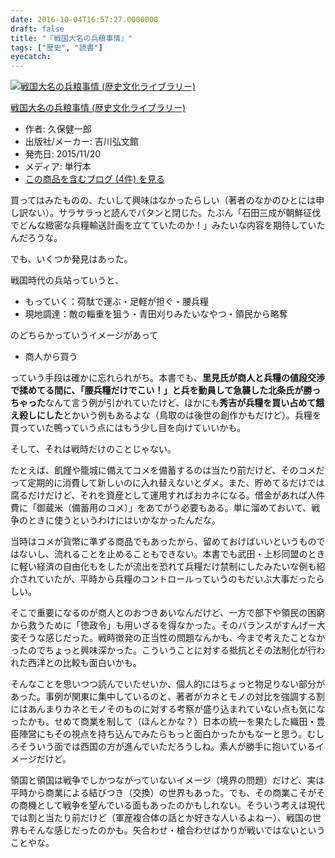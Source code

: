 ```yaml
---
date: 2016-10-04T16:57:27.0000000
draft: false
title: "『戦国大名の兵粮事情』"
tags: ["歴史", "読書"]
eyecatch: 
---
```

<p><div class="hatena-asin-detail"><a href="http://www.amazon.co.jp/exec/obidos/ASIN/464205815X/bestylesnet-22/"><img src="http://ecx.images-amazon.com/images/I/419Qrx5oQrL._SL160_.jpg" class="hatena-asin-detail-image" alt="戦国大名の兵粮事情 (歴史文化ライブラリー)" title="戦国大名の兵粮事情 (歴史文化ライブラリー)"></a><div class="hatena-asin-detail-info"><p class="hatena-asin-detail-title"><a href="http://www.amazon.co.jp/exec/obidos/ASIN/464205815X/bestylesnet-22/">戦国大名の兵粮事情 (歴史文化ライブラリー)</a></p><ul><li><span class="hatena-asin-detail-label">作者:</span> 久保健一郎</li><li><span class="hatena-asin-detail-label">出版社/メーカー:</span> 吉川弘文館</li><li><span class="hatena-asin-detail-label">発売日:</span> 2015/11/20</li><li><span class="hatena-asin-detail-label">メディア:</span> 単行本</li><li><a href="http://d.hatena.ne.jp/asin/464205815X/bestylesnet-22" target="_blank">この商品を含むブログ (4件) を見る</a></li></ul></div><div class="hatena-asin-detail-foot"></div></div></p><p>買ってはみたものの、たいして興味はなかったらしい（著者のなかのひとには申し訳ない）。サラサラっと読んでパタンと閉じた。たぶん「石田三成が朝鮮征伐でどんな緻密な兵糧輸送計画を立てていたのか！」みたいな内容を期待していたんだろうな。</p><p>でも、いくつか発見はあった。</p><p>戦国時代の兵站っていうと、</p>

<ul>
<li>もっていく：荷駄で運ぶ・足軽が担ぐ・腰兵糧</li>
<li>現地調達：敵の輜重を狙う・青田刈りみたいなやつ・領民から略奪</li>
</ul><p>のどちらかっていうイメージがあって</p>

<ul>
<li>商人から買う</li>
</ul><p>っていう手段は確かに忘れられがち。本書でも、<b>里見氏が商人と兵糧の値段交渉で揉めてる間に、「腰兵糧だけでこい！」と兵を動員して急襲した北条氏が勝っちゃった</b>なんて言う例が引かれていたけど、ほかにも<b>秀吉が兵糧を買い占めて餓え殺しにした</b>とかいう例もあるよな（鳥取のは後世の創作かもだけど）。兵糧を買っていた鴨っていう点にはもう少し目を向けていいかも。</p><p>そして、それは戦時だけのことじゃない。</p><p>たとえば、飢饉や籠城に備えてコメを備蓄するのは当たり前だけど、そのコメだって定期的に消費して新しいのに入れ替えないとダメ。また、貯めてるだけでは腐るだけだけど、それを資産として運用すればおカネになる。借金があれば人件費に「御蔵米（備蓄用のコメ）」をあてがう必要もある。単に溜めておいて、戦争のときに使うというわけにはいかなかったんだな。</p><p>当時はコメが貨幣に準ずる商品でもあったから、留めておけばいいというものではないし、流れることを止めることもできない。本書でも武田・上杉同盟のときに軽い経済の自由化もをしたが流出を恐れて兵糧だけ禁制にしたみたいな例も紹介されていたが、平時から兵糧のコントロールっていうのもだいぶ大事だったらしい。</p><p>そこで重要になるのが商人とのおつきあいなんだけど、一方で部下や領民の困窮から救うために「徳政令」も用いざるを得なかった。そのバランスがすんげー大変そうな感じだった。戦時徴発の正当性の問題なんかも、今まで考えたことなかったのでちょっと興味深かった。こういうことに対する抵抗とその法制化が行われた西洋との比較も面白いかも。</p><p>そんなことを思いつつ読んでいたせいか、個人的にはちょっと物足りない部分があった。事例が関東に集中しているのと、著者がカネとモノの対比を強調する割にはあんまりカネとモノそのものに対する考察が盛り込まれていない点も気になったかも。せめて商業を制して（ほんとかな？）日本の統一を果たした織田・豊臣陣営にもその視点を持ち込んでみたらもっと面白かったかもなーと思う。むしろそういう面では西国の方が進んでいただろうしね。素人が勝手に抱いているイメージだけど。</p><p>領国と領国は戦争でしかつながっていないイメージ（境界の問題）だけど、実は平時から商業による結びつき（交換）の世界もあった。でも、その商業こそがその商機として戦争を望んでいる面もあったのかもしれない。そういう考えは現代では割と当たり前だけど（軍産複合体の話とか好きな人いるよねー）、戦国の世界もそんな感じだったのかも。矢合わせ・槍合わせばかりが戦いではないということやな。</p>
